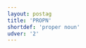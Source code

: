 ```yaml
---
layout: postag
title: 'PROPN'
shortdef: 'proper noun'
udver: '2'
---
```

<!-- Interlanguage links updated Út zář 29 20:23:02 CEST 2020 -->
